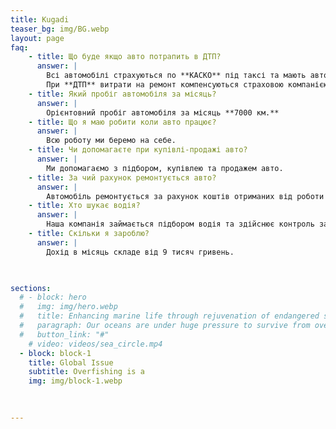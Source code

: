 ```yaml
---
title: Kugadi
teaser_bg: img/BG.webp
layout: page
faq: 
    - title: Що буде якщо авто потрапить в ДТП?
      answer: |
        Всі автомобілі страхуються по **КАСКО** під таксі та мають автоцивілку для таксі. \
        При **ДТП** витрати на ремонт компенсуються страховою компанією.
    - title: Який пробіг автомобіля за місяць?
      answer: |
        Орієнтовний пробіг автомобіля за місяць **7000 км.**
    - title: Що я маю робити коли авто працює?
      answer: |
        Всю роботу ми беремо на себе. 
    - title: Чи допомагаєте при купівлі-продажі авто?
      answer: |
        Ми допомагаємо з підбором, купівлею та продажем авто.
    - title: За чий рахунок ремонтується авто?
      answer: |
        Автомобіль ремонтується за рахунок коштів отриманих від роботи авто «на лінії».
    - title: Хто шукає водія?
      answer: |
        Наша компанія займається підбором водія та здійснює контроль за його роботою.
    - title: Скільки я зароблю?
      answer: |
        Дохід в місяць складе від 9 тисяч гривень.
    


sections: 
  # - block: hero
  #   img: img/hero.webp
  #   title: Enhancing marine life through rejuvenation of endangered species
  #   paragraph: Our oceans are under huge pressure to survive from overfishing, pollution, chemical changes and global warming. Learn how Sea Life Rescue can change the tide with our rescue ships.
  #   button_link: "#"
    # video: videos/sea_circle.mp4
  - block: block-1
    title: Global Issue
    subtitle: Overfishing is a
    img: img/block-1.webp
    
  

---
```

